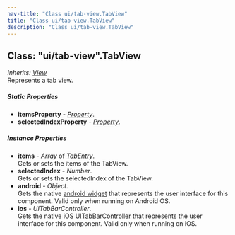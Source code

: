 ```yaml
---
nav-title: "Class ui/tab-view.TabView"
title: "Class ui/tab-view.TabView"
description: "Class ui/tab-view.TabView"
---
```

## Class: "ui/tab-view".TabView  
_Inherits:_ [_View_](../../ui/core/view/View.md)  
Represents a tab view.

##### Static Properties
 - **itemsProperty** - [_Property_](../../ui/core/dependency-observable/Property.md).
 - **selectedIndexProperty** - [_Property_](../../ui/core/dependency-observable/Property.md).

##### Instance Properties
 - **items** - _Array_ of [_TabEntry_](../../ui/tab-view/TabEntry.md).    
  Gets or sets the items of the TabView.
 - **selectedIndex** - _Number_.    
  Gets or sets the selectedIndex of the TabView.
 - **android** - _Object_.    
  Gets the native [android widget](http://developer.android.com/reference/android/support/v4/view/ViewPager.html) that represents the user interface for this component. Valid only when running on Android OS.
 - **ios** - _UITabBarController_.    
  Gets the native iOS [UITabBarController](https://developer.apple.com/library/ios/documentation/UIKit/Reference/UITabBarController_Class/) that represents the user interface for this component. Valid only when running on iOS.